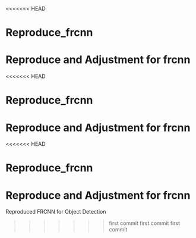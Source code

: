 <<<<<<< HEAD
# Reproduce_frcnn
Reproduce and Adjustment for frcnn
=======
<<<<<<< HEAD
# Reproduce_frcnn
Reproduce and Adjustment for frcnn
=======
<<<<<<< HEAD
# Reproduce_frcnn
Reproduce and Adjustment for frcnn
=======
Reproduced FRCNN for Object Detection
>>>>>>> first commit
>>>>>>> first commit
>>>>>>> first commit
